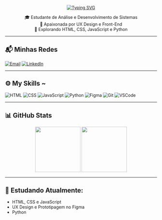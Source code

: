 <div align="center">
  <a href="https://git.io/typing-svg"><img
      src="https://readme-typing-svg.demolab.com?font=Fira+Code&pause=1000&color=F733AD&center=true&vCenter=true&width=435&lines=Welcome+to+my+profile!"
      alt="Typing SVG" /></a>
</div>

<p align="center">
  🎓 Estudante de Análise e Desenvolvimento de Sistemas <br>
  🎨 Apaixonada por UX Design e Front-End <br>
  🚀 Explorando HTML, CSS, JavaScript e Python
</p>

---

## 📬 Minhas Redes

[![Email](https://img.shields.io/badge/Email-333333?style=for-the-badge&logo=gmail&logoColor=white)](mailto:smnunes99@gmail.com)
[![LinkedIn](https://img.shields.io/badge/LinkedIn-0A66C2?style=for-the-badge&logo=linkedin&logoColor=white)](https://www.linkedin.com/in/sthefanymenezes1/)

---

## ⚙️ My Skills ~

![HTML](https://img.shields.io/badge/HTML5-E34F26?style=flat&logo=html5&logoColor=white)
![CSS](https://img.shields.io/badge/CSS3-1572B6?style=flat&logo=css3&logoColor=white)
![JavaScript](https://img.shields.io/badge/JavaScript-F7DF1E?style=flat&logo=javascript&logoColor=black)
![Python](https://img.shields.io/badge/Python-3776AB?style=flat&logo=python&logoColor=white)
![Figma](https://img.shields.io/badge/Figma-F24E1E?style=flat&logo=figma&logoColor=white)
![Git](https://img.shields.io/badge/Git-F05032?style=flat&logo=git&logoColor=white)
![VSCode](https://img.shields.io/badge/VS_Code-007ACC?style=flat&logo=visual-studio-code&logoColor=white)

---

## 📊 GitHub Stats

<div align="center">
  <img height="150em" src="https://github-readme-stats.vercel.app/api?username=sthern2&show_icons=true&theme=radical"/>
  <img height="150em" src="https://github-readme-stats.vercel.app/api/top-langs/?username=sthern2&layout=compact&theme=radical"/>
</div>

---

## 🎨 Estudando Atualmente:
- HTML, CSS e JavaScript
- UX Design e Prototipagem no Figma
- Python 
